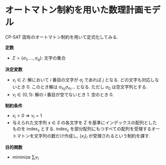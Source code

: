 # オートマトン制約を用いた数理計画モデル

CP-SAT 固有のオートマトン制約を用いて定式化してみる.

**定数**

- $\Sigma = \lbrace \sigma_1, \dots, \sigma_q \rbrace$: 文字の集合

**決定変数**

- $x_i \in \mathbb{Z}$: 解において $i$ 番目の文字が $\sigma_j$ であれば $j$ となる.
  どの文字も対応しないとき $0$.
  このとき解は $\sigma_{x_0} \sigma_{x_1} \dots$ となる.
  ただし $\sigma_0$ は空文字列とする.
- $v_i \in \lbrace 0, 1 \rbrace$: 解の $i$ 番目が空でないとき $1$. 空のとき $0$.

**制約条件**

- $x_i > 0 \Rightarrow v_i = 1$
- 与えられた文字列 $s \in S$ の各文字を $\Sigma$ を基準にインデックスの配列としたものを $\mathrm{index}_s$ とする.
  $\mathrm{index}_s$ を部分配列にもつすべての配列を受理するオートマトンを文字列の数だけ作成し,
  $\lbrace x_i \rbrace_i$ が受理されるという制約を課す.

**目的関数**

- minimize $\sum_{i} v_i$
